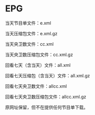 # EPG
当天节目单文件：e.xml

当天压缩包文件：e.xml.gz

当天央卫数文件：cc.xml

当天央卫数压缩包文件：cc.xml.gz

回看七天（含当天）文件：all.xml

回看七天压缩包（含当天）文件：all.xml.gz

回看七天央卫数文件：allcc.xml

回看七天央卫数压缩包文件：allcc.xml.gz

原网址保留，但不在提供任何节目单下载。
